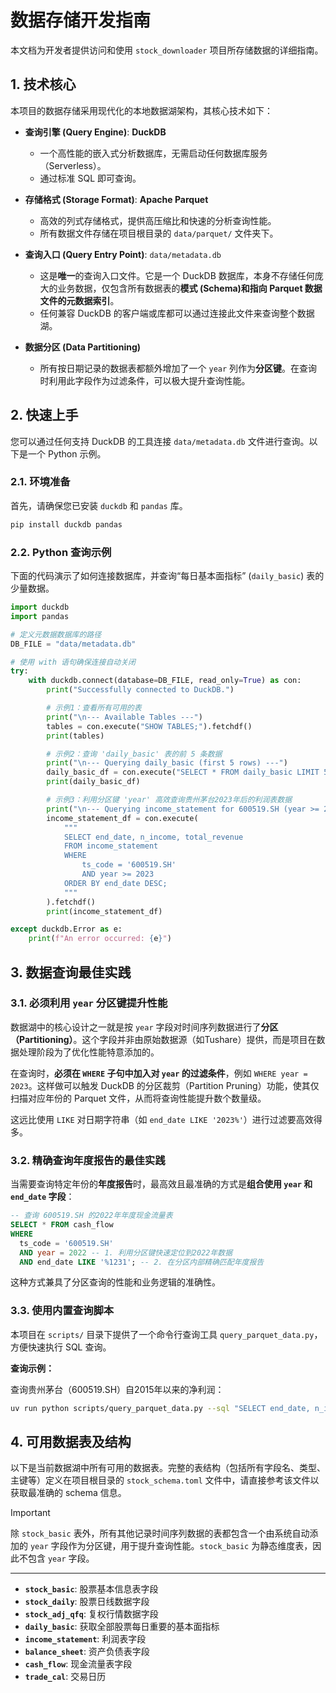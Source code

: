 # 数据存储开发指南

本文档为开发者提供访问和使用 `stock_downloader` 项目所存储数据的详细指南。

## 1. 技术核心

本项目的数据存储采用现代化的本地数据湖架构，其核心技术如下：

- **查询引擎 (Query Engine)**: **DuckDB**
  - 一个高性能的嵌入式分析数据库，无需启动任何数据库服务（Serverless）。
  - 通过标准 SQL 即可查询。

- **存储格式 (Storage Format)**: **Apache Parquet**
  - 高效的列式存储格式，提供高压缩比和快速的分析查询性能。
  - 所有数据文件存储在项目根目录的 `data/parquet/` 文件夹下。

- **查询入口 (Query Entry Point)**: `data/metadata.db`
  - 这是**唯一**的查询入口文件。它是一个 DuckDB 数据库，本身不存储任何庞大的业务数据，仅包含所有数据表的**模式 (Schema)**和指向 Parquet 数据文件的**元数据索引**。
  - 任何兼容 DuckDB 的客户端或库都可以通过连接此文件来查询整个数据湖。

- **数据分区 (Data Partitioning)**
  - 所有按日期记录的数据表都额外增加了一个 `year` 列作为**分区键**。在查询时利用此字段作为过滤条件，可以极大提升查询性能。

## 2. 快速上手

您可以通过任何支持 DuckDB 的工具连接 `data/metadata.db` 文件进行查询。以下是一个 Python 示例。

### 2.1. 环境准备

首先，请确保您已安装 `duckdb` 和 `pandas` 库。

```bash
pip install duckdb pandas
```

### 2.2. Python 查询示例

下面的代码演示了如何连接数据库，并查询“每日基本面指标” (`daily_basic`) 表的少量数据。

```python
import duckdb
import pandas

# 定义元数据数据库的路径
DB_FILE = "data/metadata.db"

# 使用 with 语句确保连接自动关闭
try:
    with duckdb.connect(database=DB_FILE, read_only=True) as con:
        print("Successfully connected to DuckDB.")

        # 示例1：查看所有可用的表
        print("\n--- Available Tables ---")
        tables = con.execute("SHOW TABLES;").fetchdf()
        print(tables)

        # 示例2：查询 'daily_basic' 表的前 5 条数据
        print("\n--- Querying daily_basic (first 5 rows) ---")
        daily_basic_df = con.execute("SELECT * FROM daily_basic LIMIT 5;").fetchdf()
        print(daily_basic_df)

        # 示例3：利用分区键 'year' 高效查询贵州茅台2023年后的利润表数据
        print("\n--- Querying income_statement for 600519.SH (year >= 2023) ---")
        income_statement_df = con.execute(
            """
            SELECT end_date, n_income, total_revenue
            FROM income_statement
            WHERE
                ts_code = '600519.SH'
                AND year >= 2023
            ORDER BY end_date DESC;
            """
        ).fetchdf()
        print(income_statement_df)

except duckdb.Error as e:
    print(f"An error occurred: {e}")

```

## 3. 数据查询最佳实践

### 3.1. 必须利用 `year` 分区键提升性能

数据湖中的核心设计之一就是按 `year` 字段对时间序列数据进行了**分区（Partitioning）**。这个字段并非由原始数据源（如Tushare）提供，而是项目在数据处理阶段为了优化性能特意添加的。

在查询时，**必须在 `WHERE` 子句中加入对 `year` 的过滤条件**，例如 `WHERE year = 2023`。这样做可以触发 DuckDB 的分区裁剪（Partition Pruning）功能，使其仅扫描对应年份的 Parquet 文件，从而将查询性能提升数个数量级。

这远比使用 `LIKE` 对日期字符串（如 `end_date LIKE '2023%'`）进行过滤要高效得多。

### 3.2. 精确查询年度报告的最佳实践

当需要查询特定年份的**年度报告**时，最高效且最准确的方式是**组合使用 `year` 和 `end_date` 字段**：

```sql
-- 查询 600519.SH 的2022年年度现金流量表
SELECT * FROM cash_flow
WHERE
  ts_code = '600519.SH'
  AND year = 2022 -- 1. 利用分区键快速定位到2022年数据
  AND end_date LIKE '%1231'; -- 2. 在分区内部精确匹配年度报告
```
这种方式兼具了分区查询的性能和业务逻辑的准确性。

### 3.3. 使用内置查询脚本

本项目在 `scripts/` 目录下提供了一个命令行查询工具 `query_parquet_data.py`，方便快速执行 SQL 查询。

**查询示例：**

查询贵州茅台（600519.SH）自2015年以来的净利润：

```bash
uv run python scripts/query_parquet_data.py --sql "SELECT end_date, n_income FROM income_statement WHERE ts_code = '600519.SH' AND year >= '2015' ORDER BY end_date DESC"
```

## 4. 可用数据表及结构

以下是当前数据湖中所有可用的数据表。完整的表结构（包括所有字段名、类型、主键等）定义在项目根目录的 `stock_schema.toml` 文件中，请直接参考该文件以获取最准确的 schema 信息。

> [!IMPORTANT]
> 除 `stock_basic` 表外，所有其他记录时间序列数据的表都包含一个由系统自动添加的 `year` 字段作为分区键，用于提升查询性能。`stock_basic` 为静态维度表，因此不包含 `year` 字段。

---

- **`stock_basic`**: 股票基本信息表字段
- **`stock_daily`**: 股票日线数据字段
- **`stock_adj_qfq`**: 复权行情数据字段
- **`daily_basic`**: 获取全部股票每日重要的基本面指标
- **`income_statement`**: 利润表字段
- **`balance_sheet`**: 资产负债表字段
- **`cash_flow`**: 现金流量表字段
- **`trade_cal`**: 交易日历
